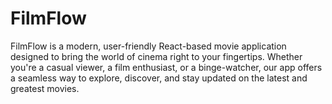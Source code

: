 # FilmFlow
FilmFlow is a modern, user-friendly React-based movie application designed to bring the world of cinema right to your fingertips. Whether you're a casual viewer, a film enthusiast, or a binge-watcher, our app offers a seamless way to explore, discover, and stay updated on the latest and greatest movies.
